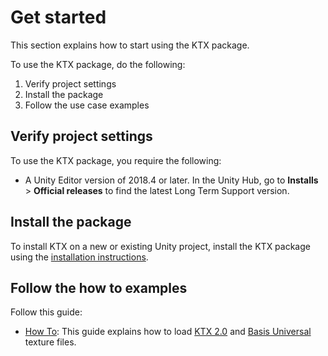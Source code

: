 # Get started

This section explains how to start using the KTX package.

To use the KTX package, do the following:

1. Verify project settings
2. Install the package
3. Follow the use case examples

## Verify project settings

To use the KTX package, you require the following:

* A Unity Editor version of 2018.4 or later. In the Unity Hub, go to **Installs** > **Official releases** to find the latest Long Term Support version.

## Install the package

To install KTX on a new or existing Unity project, install the KTX package using the [installation instructions](./installation.md).

## Follow the how to examples

Follow this guide:

* [How To](./how-to.md): This guide explains how to load [KTX 2.0][ktx] and [Basis Universal][basisu] texture files.

[basisu]: https://github.com/BinomialLLC/basis_universal
[ktx]: https://github.com/KhronosGroup/KTX-Specification
